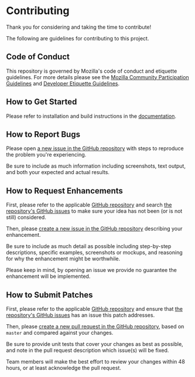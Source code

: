 # Contributing

Thank you for considering and taking the time to contribute!

The following are guidelines for contributing to this project.

## Code of Conduct

This repository is governed by Mozilla's code of conduct and etiquette guidelines. For more details please see the [Mozilla Community Participation Guidelines](https://www.mozilla.org/about/governance/policies/participation/) and [Developer Etiquette Guidelines](https://bugzilla.mozilla.org/page.cgi?id=etiquette.html).

## How to Get Started

Please refer to installation and build instructions in the [documentation](install.md).

## How to Report Bugs

Please open [a new issue in the GitHub repository](https://github.com/mozilla-lockbox/lockbox-datastore/issues/new) with steps to reproduce the problem you're experiencing.

Be sure to include as much information including screenshots, text output, and both your expected and actual results.

## How to Request Enhancements

First, please refer to the applicable [GitHub repository](https://github.com/orgs/mozilla-lockbox/) and search [the repository's GitHub issues](https://github.com/mozilla-lockbox/lockbox-datastore/issues) to make sure your idea has not been (or is not still) considered.

Then, please [create a new issue in the GitHub repository](https://github.com/mozilla-lockbox/lockbox-datastore/issues/new) describing your enhancement.

Be sure to include as much detail as possible including step-by-step descriptions, specific examples, screenshots or mockups, and reasoning for why the enhancement might be worthwhile.

Please keep in mind, by opening an issue we provide no guarantee the enhancement will be implemented.

## How to Submit Patches

First, please refer to the applicable [GitHub repository](https://github.com/orgs/mozilla-lockbox/) and ensure that [the repository's GitHub issues](https://github.com/mozilla-lockbox/lockbox-datastore/issues) has an issue this patch addresses.

Then, please [create a new pull request in the GitHub repository](https://github.com/mozilla-lockbox/lockbox-datastore/pull/new/master), based on `master` and compared against your changes.

Be sure to provide unit tests that cover your changes as best as possible, and note in the pull request description which issue(s) will be fixed.

Team members will make the best effort to review your changes within 48 hours, or at least acknowledge the pull request.
